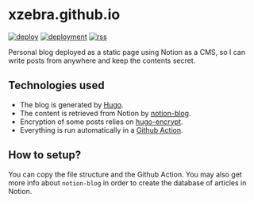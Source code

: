 # xzebra.github.io
[![deploy](https://github.com/xzebra/xzebra.github.io/actions/workflows/deploy.yml/badge.svg)](https://github.com/xzebra/xzebra.github.io/actions/workflows/deploy.yml)
[![deployment](https://shields.io/badge/Deployment-gray?logo=Github&logoColor=white&style=flat)](https://xzebra.github.io/)
[![rss](https://shields.io/badge/rss-orange?logo=rss&logoColor=white&style=flat)](https://xzebra.github.io/index.xml)

Personal blog deployed as a static page using Notion as a CMS, so I can write posts from anywhere and keep the contents secret.

## Technologies used
- The blog is generated by [Hugo](https://gohugo.io/).
- The content is retrieved from Notion by [notion-blog](https://github.com/xzebra/notion-blog).
- Encryption of some posts relies on [hugo-encrypt](https://github.com/Izumiko/hugo-encrypt).
- Everything is run automatically in a [Github Action](.github/workflows/deploy.yml).

## How to setup?
You can copy the file structure and the Github Action. You may also get more info about `notion-blog` in order to create the database of articles in Notion.
